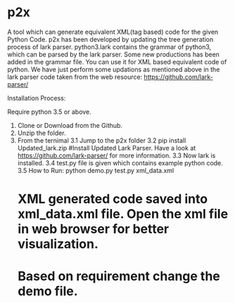 # p2x
A tool which can generate equivalent XML(tag based) code for the given Python Code. 
p2x has been developed by updating the tree generation process of lark parser. 
python3.lark contains the grammar of python3, which can be parsed by the lark parser. 
Some new productions has been added in the grammar file. 
You can use it for XML based equivalent code of python.
We have just perform some updations as mentioned above in the lark parser code taken from the web resource: https://github.com/lark-parser/

Installation Process:

Require python 3.5 or above.

1. Clone or Download from the Github.
2. Unzip the folder.
3. From the ternimal
   3.1 Jump to the p2x folder
   3.2 pip install Updated_lark.zip  #Install Updated Lark Parser. Have a look at https://github.com/lark-parser/ for more information.
   3.3 Now lark is installed.
   3.4 test.py file is given which contains example python code.
   3.5 How to Run: python demo.py test.py xml_data.xml
   # XML generated code saved into xml_data.xml file. Open the xml file in web browser for better visualization.
   # Based on requirement change the demo file.
   
   
